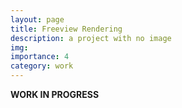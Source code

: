 ```yaml
---
layout: page
title: Freeview Rendering
description: a project with no image
img:
importance: 4
category: work
---
```


<b>WORK IN PROGRESS</b>